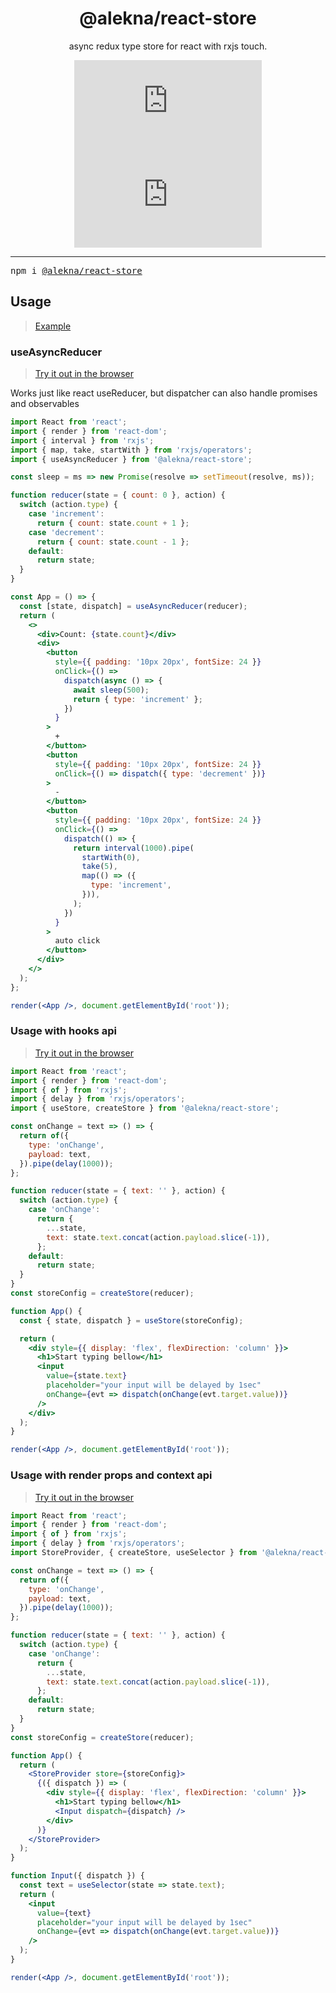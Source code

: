 <div align="center">
<h1>@alekna/react-store</h1>

<p>async redux type store for react with rxjs touch.</p>

<p style="text-align: center;">

[![size][size-badge]][unpkg-lib]
[![gzip size][gzip-badge]][unpkg-lib]

</p>
</div>
<hr />

<pre>npm i <a href="https://www.npmjs.com/package/@alekna/react-store">@alekna/react-store</a></pre>

## Usage

> [Example](https://codesandbox.io/s/aleknareact-store-hooks-8fgiw)

### useAsyncReducer

> [Try it out in the browser](https://codesandbox.io/s/determined-borg-l7egr)

Works just like react useReducer, but dispatcher can also handle promises and observables

```jsx
import React from 'react';
import { render } from 'react-dom';
import { interval } from 'rxjs';
import { map, take, startWith } from 'rxjs/operators';
import { useAsyncReducer } from '@alekna/react-store';

const sleep = ms => new Promise(resolve => setTimeout(resolve, ms));

function reducer(state = { count: 0 }, action) {
  switch (action.type) {
    case 'increment':
      return { count: state.count + 1 };
    case 'decrement':
      return { count: state.count - 1 };
    default:
      return state;
  }
}

const App = () => {
  const [state, dispatch] = useAsyncReducer(reducer);
  return (
    <>
      <div>Count: {state.count}</div>
      <div>
        <button
          style={{ padding: '10px 20px', fontSize: 24 }}
          onClick={() =>
            dispatch(async () => {
              await sleep(500);
              return { type: 'increment' };
            })
          }
        >
          +
        </button>
        <button
          style={{ padding: '10px 20px', fontSize: 24 }}
          onClick={() => dispatch({ type: 'decrement' })}
        >
          -
        </button>
        <button
          style={{ padding: '10px 20px', fontSize: 24 }}
          onClick={() =>
            dispatch(() => {
              return interval(1000).pipe(
                startWith(0),
                take(5),
                map(() => ({
                  type: 'increment',
                })),
              );
            })
          }
        >
          auto click
        </button>
      </div>
    </>
  );
};

render(<App />, document.getElementById('root'));
```

### Usage with hooks api

> [Try it out in the browser](https://codesandbox.io/s/aleknareact-store-hooks-754lm)

```jsx
import React from 'react';
import { render } from 'react-dom';
import { of } from 'rxjs';
import { delay } from 'rxjs/operators';
import { useStore, createStore } from '@alekna/react-store';

const onChange = text => () => {
  return of({
    type: 'onChange',
    payload: text,
  }).pipe(delay(1000));
};

function reducer(state = { text: '' }, action) {
  switch (action.type) {
    case 'onChange':
      return {
        ...state,
        text: state.text.concat(action.payload.slice(-1)),
      };
    default:
      return state;
  }
}
const storeConfig = createStore(reducer);

function App() {
  const { state, dispatch } = useStore(storeConfig);

  return (
    <div style={{ display: 'flex', flexDirection: 'column' }}>
      <h1>Start typing bellow</h1>
      <input
        value={state.text}
        placeholder="your input will be delayed by 1sec"
        onChange={evt => dispatch(onChange(evt.target.value))}
      />
    </div>
  );
}

render(<App />, document.getElementById('root'));
```

### Usage with render props and context api

> [Try it out in the browser](https://codesandbox.io/s/aleknareact-store-render-props-3dfcm)

```jsx
import React from 'react';
import { render } from 'react-dom';
import { of } from 'rxjs';
import { delay } from 'rxjs/operators';
import StoreProvider, { createStore, useSelector } from '@alekna/react-store';

const onChange = text => () => {
  return of({
    type: 'onChange',
    payload: text,
  }).pipe(delay(1000));
};

function reducer(state = { text: '' }, action) {
  switch (action.type) {
    case 'onChange':
      return {
        ...state,
        text: state.text.concat(action.payload.slice(-1)),
      };
    default:
      return state;
  }
}
const storeConfig = createStore(reducer);

function App() {
  return (
    <StoreProvider store={storeConfig}>
      {({ dispatch }) => (
        <div style={{ display: 'flex', flexDirection: 'column' }}>
          <h1>Start typing bellow</h1>
          <Input dispatch={dispatch} />
        </div>
      )}
    </StoreProvider>
  );
}

function Input({ dispatch }) {
  const text = useSelector(state => state.text);
  return (
    <input
      value={text}
      placeholder="your input will be delayed by 1sec"
      onChange={evt => dispatch(onChange(evt.target.value))}
    />
  );
}

render(<App />, document.getElementById('root'));
```

[gzip-badge]: http://img.badgesize.io/https://unpkg.com/downshift/dist/downshift.umd.min.js?compression=gzip&label=gzip%20size&style=flat-square
[size-badge]: http://img.badgesize.io/https://unpkg.com/downshift/dist/downshift.umd.min.js?label=size&style=flat-square
[unpkg-lib]: https://unpkg.com/@alekna/react-store@1.0.5/lib
